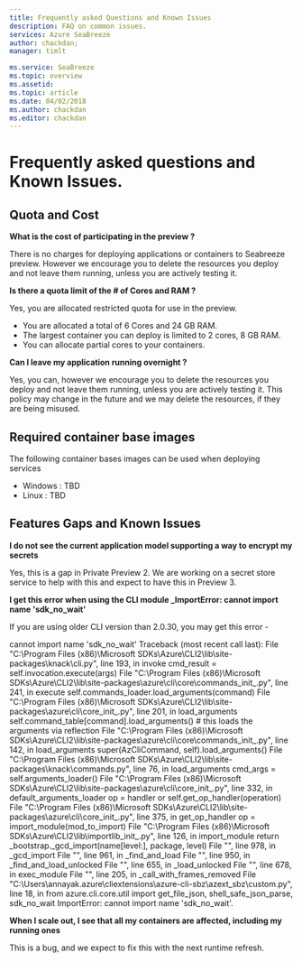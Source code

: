 ```yaml
---
title: Frequently asked Questions and Known Issues
description: FAQ on common issues.
services: Azure SeaBreeze
author: chackdan;
manager: timlt

ms.service: SeaBreeze
ms.topic: overview
ms.assetid:
ms.topic: article
ms.date: 04/02/2018
ms.author: chackdan
ms.editor: chackdan
---
```


# Frequently asked questions and Known Issues.

## Quota and Cost

**What is the cost of participating in the preview ?**

 There is no charges for deploying applications or containers to Seabreeze preview. However we encourage you to delete the resources you deploy and not leave them running, unless you are actively testing it.

**Is there a quota limit of the # of Cores and RAM ?**

Yes, you are allocated restricted quota for use in the preview.

-  You are allocated a total of 6 Cores and 24 GB RAM.
-  The largest container you can deploy is limited to 2 cores, 8 GB RAM.
-  You can allocate partial cores to your containers. 

**Can I leave my application running overnight ?**

Yes, you can, however we encourage you to delete the resources you deploy and not leave them running, unless you are actively testing it. This policy may change in the future and we may delete the resources, if they are being misused.

## Required container base images
The following container bases images can be used when deploying services

- Windows : TBD
- Linux : TBD

## Features Gaps and Known Issues

**I do not see the current application model supporting a way to encrypt my secrets**

Yes, this is a gap in Private Preview 2. We are working on a secret store service to help with this and expect to have this in Preview 3. 

**I get this error when using the CLI module _ImportError: cannot import name 'sdk_no_wait'**

If you are using older CLI version than 2.0.30, you may get this error -

cannot import name 'sdk_no_wait'
Traceback (most recent call last):
File "C:\Program Files (x86)\Microsoft SDKs\Azure\CLI2\lib\site-packages\knack\cli.py", line 193, in invoke cmd_result = self.invocation.execute(args)
File "C:\Program Files (x86)\Microsoft SDKs\Azure\CLI2\lib\site-packages\azure\cli\core\commands_init_.py", line 241, in execute self.commands_loader.load_arguments(command)
File "C:\Program Files (x86)\Microsoft SDKs\Azure\CLI2\lib\site-packages\azure\cli\core_init_.py", line 201, in load_arguments self.command_table[command].load_arguments() # this loads the arguments via reflection
File "C:\Program Files (x86)\Microsoft SDKs\Azure\CLI2\lib\site-packages\azure\cli\core\commands_init_.py", line 142, in load_arguments super(AzCliCommand, self).load_arguments()
File "C:\Program Files (x86)\Microsoft SDKs\Azure\CLI2\lib\site-packages\knack\commands.py", line 76, in load_arguments cmd_args = self.arguments_loader()
File "C:\Program Files (x86)\Microsoft SDKs\Azure\CLI2\lib\site-packages\azure\cli\core_init_.py", line 332, in default_arguments_loader op = handler or self.get_op_handler(operation)
File "C:\Program Files (x86)\Microsoft SDKs\Azure\CLI2\lib\site-packages\azure\cli\core_init_.py", line 375, in get_op_handler op = import_module(mod_to_import)
File "C:\Program Files (x86)\Microsoft SDKs\Azure\CLI2\lib\importlib_init_.py", line 126, in import_module return _bootstrap._gcd_import(name[level:], package, level)
File "", line 978, in _gcd_import
File "", line 961, in _find_and_load
File "", line 950, in _find_and_load_unlocked
File "", line 655, in _load_unlocked
File "", line 678, in exec_module
File "", line 205, in _call_with_frames_removed
File "C:\Users\annayak.azure\cliextensions\azure-cli-sbz\azext_sbz\custom.py", line 18, in 
from azure.cli.core.util import get_file_json, shell_safe_json_parse, sdk_no_wait
ImportError: cannot import name 'sdk_no_wait'.


**When I scale out, I see that all my containers are affected, including my running ones**

This is a bug, and we expect to fix this with the next runtime refresh.


